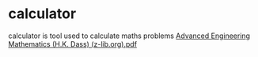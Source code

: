 # calculator

calculator is tool used to calculate maths problems
[Advanced Engineering Mathematics (H.K. Dass) (z-lib.org).pdf](https://github.com/Lakshaya1008/calculator/files/10046663/Advanced.Engineering.Mathematics.H.K.Dass.z-lib.org.pdf)
